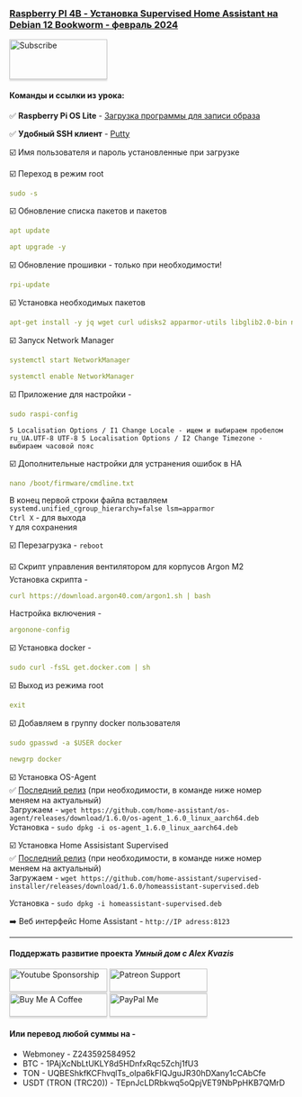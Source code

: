 ### [Raspberry PI 4B - Установка Supervised Home Assistant на Debian 12 Bookworm - февраль 2024](https://youtu.be/MwZBE6aRHhE)

<a href="https://www.youtube.com/channel/UCcq9onYHbs6go3kDpfBoqhg?sub_confirmation=1" target="_blank"><img src="https://raw.githubusercontent.com/kvazis/training/master/lessons/img/subscribe.png" alt="Subscribe" style="height: 71px !important;width: 174px !important;box-shadow: 0px 3px 2px 0px rgba(190, 190, 190, 0.5) !important;-webkit-box-shadow: 0px 3px 2px 0px rgba(190, 190, 190, 0.5) !important;" ></a>


#### Команды и ссылки из урока:  

:white_check_mark: **Raspberry Pi OS Lite** - [Загрузка программы для записи образа](https://www.raspberrypi.org/software/)    

:white_check_mark: **Удобный SSH клиент** - [Putty](https://www.putty.org/)

:ballot_box_with_check: Имя пользователя и пароль установленные при загрузке    

:ballot_box_with_check: Переход в режим root    
```yaml
sudo -s
```
:ballot_box_with_check: Обновление списка пакетов и пакетов    
```yaml
apt update
```
```yaml
apt upgrade -y
```
:ballot_box_with_check: Обновление прошивки - только при необходимости!    
```yaml
rpi-update
```

:ballot_box_with_check: Установка необходимых пакетов    
```yaml
apt-get install -y jq wget curl udisks2 apparmor-utils libglib2.0-bin network-manager dbus systemd-journal-remote systemd-resolved
```
:ballot_box_with_check: Запуск Network Manager    
```yaml
systemctl start NetworkManager
```
```yaml
systemctl enable NetworkManager
```
   
:ballot_box_with_check: Приложение для настройки - 
```yaml
sudo raspi-config
```
`
5 Localisation Options / I1 Change Locale - ищем и выбираем пробелом ru_UA.UTF-8 UTF-8
5 Localisation Options / I2 Change Timezone - выбираем часовой пояс
`

:ballot_box_with_check: Дополнительные настройки для устранения ошибок в НА    
```yaml
nano /boot/firmware/cmdline.txt
```
В конец первой строки файла вставляем `systemd.unified_cgroup_hierarchy=false lsm=apparmor`    
`Ctrl X` - для выхода    
`Y` для сохранения    

:ballot_box_with_check: Перезагрузка - `reboot` 

:ballot_box_with_check: Скрипт управления вентилятором для корпусов Argon M2    
Установка скрипта - 
```yaml
curl https://download.argon40.com/argon1.sh | bash
```    
Настройка включения -    
```yaml
argonone-config
```

:ballot_box_with_check: Установка docker - 
```yaml
sudo curl -fsSL get.docker.com | sh
```

:ballot_box_with_check: Выход из режима root    
```yaml
exit
```

:ballot_box_with_check: Добавляем в группу docker пользователя
```yaml
sudo gpasswd -a $USER docker
```
```yaml
newgrp docker
```

:ballot_box_with_check: Установка OS-Agent    
:white_check_mark: [Последний релиз](https://github.com/home-assistant/os-agent/releases/latest) (при необходимости, в команде ниже номер меняем на актуальный)    
Загружаем - `wget https://github.com/home-assistant/os-agent/releases/download/1.6.0/os-agent_1.6.0_linux_aarch64.deb`    
Установка - `sudo dpkg -i os-agent_1.6.0_linux_aarch64.deb`    

:ballot_box_with_check: Установка Home Assisistant Supervised    
:white_check_mark: [Последний релиз](https://github.com/home-assistant/supervised-installer/releases) (при необходимости, в команде ниже номер меняем на актуальный)    
Загружаем - `wget https://github.com/home-assistant/supervised-installer/releases/download/1.6.0/homeassistant-supervised.deb`    

Установка - `sudo dpkg -i homeassistant-supervised.deb`    

:arrow_right: Веб интерфейс Home Assistant - `http://IP adress:8123`    

____
#### Поддержать развитие проекта *Умный дом с Alex Kvazis*    
<a href="https://www.youtube.com/channel/UCcq9onYHbs6go3kDpfBoqhg/join" target="_blank"><img src="https://raw.githubusercontent.com/kvazis/training/master/lessons/img/youtube.png" alt="Youtube Sponsorship" style="height: 41px !important;width: 174px !important;box-shadow: 0px 3px 2px 0px rgba(190, 190, 190, 0.5) !important;-webkit-box-shadow: 0px 3px 2px 0px rgba(190, 190, 190, 0.5) !important;" ></a>
<a href="https://www.patreon.com/alex_kvazis" target="_blank"><img src="https://raw.githubusercontent.com/kvazis/training/master/lessons/img/patreon-button.png" alt="Patreon Support" style="height: 41px !important;width: 174px !important;box-shadow: 0px 3px 2px 0px rgba(190, 190, 190, 0.5) !important;-webkit-box-shadow: 0px 3px 2px 0px rgba(190, 190, 190, 0.5) !important;" ></a>
<a href="https://www.buymeacoffee.com/greatkvazis" target="_blank"><img src="https://raw.githubusercontent.com/kvazis/training/master/lessons/img/buymeacoffee.png" alt="Buy Me A Coffee" style="height: 41px !important;width: 174px !important;box-shadow: 0px 3px 2px 0px rgba(190, 190, 190, 0.5) !important;-webkit-box-shadow: 0px 3px 2px 0px rgba(190, 190, 190, 0.5) !important;" ></a>
<a href="https://www.paypal.com/paypalme/greatkvazis" target="_blank"><img src="https://raw.githubusercontent.com/kvazis/training/master/lessons/img/paypal.png" alt="PayPal Me" style="height: 41px !important;width: 174px !important;box-shadow: 0px 3px 2px 0px rgba(190, 190, 190, 0.5) !important;-webkit-box-shadow: 0px 3px 2px 0px rgba(190, 190, 190, 0.5) !important;" ></a>

#### Или перевод любой суммы на -     
* Webmoney - Z243592584952
* BTC - 1PAjXcNbLtUKLY8d5HDnfxRqc5Zchj1fU3    
* TON - UQBEShkfKCFhvqlTs_oIpa6kFIQJguJR30hDXany1cCAbCfe    
* USDT (TRON (TRC20)) - TEpnJcLDRbkwq5oQpjVET9NbPpHKB7QMrD    